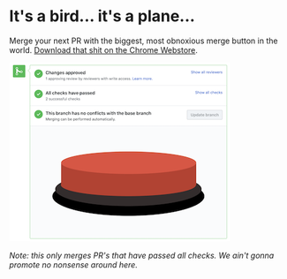 # It's a bird... it's a plane...

Merge your next PR with the biggest, most obnoxious merge button in the world. [Download that shit on the Chrome Webstore](https://chrome.google.com/webstore/detail/github-launch/pdjgcklkdjfceddnfdpajldnkcfacnih).

![The button](merge-button.png)

_Note: this only merges PR's that have passed all checks. We ain't gonna promote no nonsense around here._
